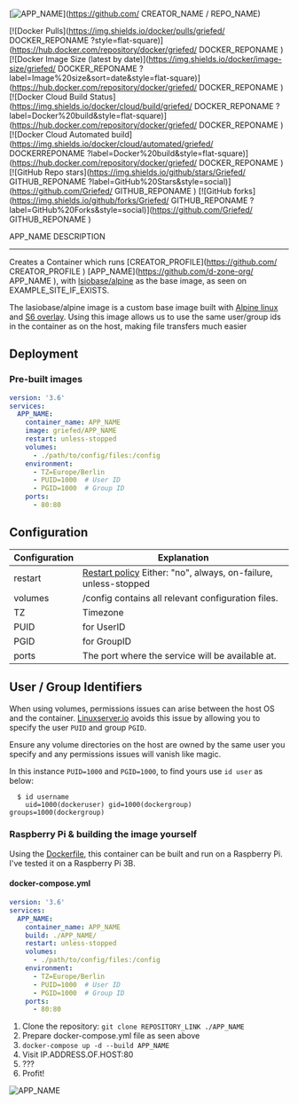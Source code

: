 [![APP_NAME](https://i.griefed.de/images/2020/10/17/template.png)](https://github.com/ CREATOR_NAME / REPO_NAME)

[![Docker Pulls](https://img.shields.io/docker/pulls/griefed/
DOCKER_REPONAME 
?style=flat-square)](https://hub.docker.com/repository/docker/griefed/
DOCKER_REPONAME
)
[![Docker Image Size (latest by date)](https://img.shields.io/docker/image-size/griefed/
DOCKER_REPONAME
?label=Image%20size&sort=date&style=flat-square)](https://hub.docker.com/repository/docker/griefed/
DOCKER_REPONAME
)
[![Docker Cloud Build Status](https://img.shields.io/docker/cloud/build/griefed/
DOCKER_REPONAME
?label=Docker%20build&style=flat-square)](https://hub.docker.com/repository/docker/griefed/
DOCKER_REPONAME
)
[![Docker Cloud Automated build](https://img.shields.io/docker/cloud/automated/griefed/
DOCKERREPONAME
?label=Docker%20build&style=flat-square)](https://hub.docker.com/repository/docker/griefed/
DOCKER_REPONAME
)
[![GitHub Repo stars](https://img.shields.io/github/stars/Griefed/
GITHUB_REPONAME
?label=GitHub%20Stars&style=social)](https://github.com/Griefed/
GITHUB_REPONAME
)
[![GitHub forks](https://img.shields.io/github/forks/Griefed/
GITHUB_REPONAME
?label=GitHub%20Forks&style=social)](https://github.com/Griefed/
GITHUB_REPONAME
)

APP_NAME DESCRIPTION

---

Creates a Container which runs [CREATOR_PROFILE](https://github.com/ CREATOR_PROFILE ) [APP_NAME](https://github.com/d-zone-org/ APP_NAME ), with [lsiobase/alpine](https://hub.docker.com/r/lsiobase/alpine) as the base image, as seen on EXAMPLE_SITE_IF_EXISTS. 

The lasiobase/alpine image is a custom base image built with [Alpine linux](https://alpinelinux.org/) and [S6 overlay](https://github.com/just-containers/s6-overlay).
Using this image allows us to use the same user/group ids in the container as on the host, making file transfers much easier

## Deployment

### Pre-built images

```docker-compose.yml
version: '3.6'
services:
  APP_NAME:
    container_name: APP_NAME
    image: griefed/APP_NAME
    restart: unless-stopped
    volumes:
      - ./path/to/config/files:/config
    environment:
      - TZ=Europe/Berlin
      - PUID=1000  # User ID
      - PGID=1000  # Group ID
    ports:
      - 80:80
```

## Configuration

Configuration | Explanation
------------ | -------------
restart | [Restart policy](https://docs.docker.com/compose/compose-file/#restart) Either: "no", always, on-failure, unless-stopped
volumes | /config contains all relevant configuration files.
TZ | Timezone
PUID | for UserID
PGID | for GroupID
ports | The port where the service will be available at.

## User / Group Identifiers

When using volumes, permissions issues can arise between the host OS and the container. [Linuxserver.io](https://www.linuxserver.io/) avoids this issue by allowing you to specify the user `PUID` and group `PGID`.

Ensure any volume directories on the host are owned by the same user you specify and any permissions issues will vanish like magic.

In this instance `PUID=1000` and `PGID=1000`, to find yours use `id user` as below:

```
  $ id username
    uid=1000(dockeruser) gid=1000(dockergroup) groups=1000(dockergroup)
```

### Raspberry Pi & building the image yourself

Using the [Dockerfile]( LINK_TO_DOCKERFILE ), this container can be built and run on a Raspberry Pi. 
I've tested it on a Raspberry Pi 3B.

#### docker-compose.yml

```docker-compose.yml
version: '3.6'
services:
  APP_NAME:
    container_name: APP_NAME
    build: ./APP_NAME/
    restart: unless-stopped
    volumes:
      - ./path/to/config/files:/config
    environment:
      - TZ=Europe/Berlin
      - PUID=1000  # User ID
      - PGID=1000  # Group ID
    ports:
      - 80:80
```

1. Clone the repository: `git clone REPOSITORY_LINK ./APP_NAME`
1. Prepare docker-compose.yml file as seen above
1. `docker-compose up -d --build APP_NAME`
1. Visit IP.ADDRESS.OF.HOST:80
1. ???
1. Profit!

![APP_NAME](EXAMPLE_IMAGE)

